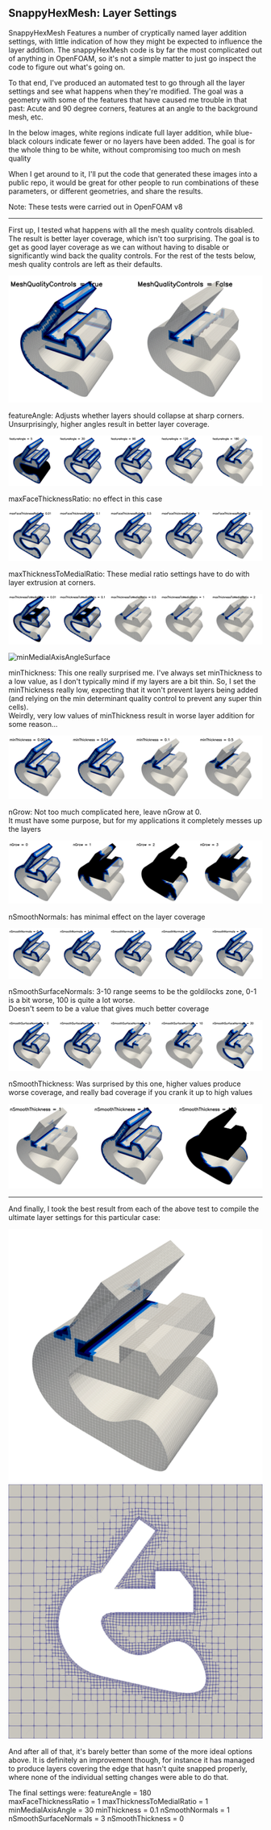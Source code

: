 ## SnappyHexMesh: Layer Settings

SnappyHexMesh Features a number of cryptically named layer addition settings, with little indication of how they might be expected to influence the layer addition.
The snappyHexMesh code is by far the most complicated out of anything in OpenFOAM, so it's not a simple matter to just go inspect the code to figure out what's going on.

To that end, I've produced an automated test to go through all the layer settings and see what happens when they're modified.
The goal was a geometry with some of the features that have caused me trouble in that past: Acute and 90 degree corners, features at an angle to the background mesh, etc.

In the below images, white regions indicate full layer addition, while blue-black colours indicate fewer or no layers have been added.
The goal is for the whole thing to be white, without compromising too much on mesh quality

When I get around to it, I'll put the code that generated these images into a public repo, it would be great for other people to run combinations of these parameters, or different geometries, and share the results.

Note: These tests were carried out in OpenFOAM v8

---
First up, I tested what happens with all the mesh quality controls disabled.  
The result is better layer coverage, which isn't too surprising. The goal is to get as good layer coverage as we can without having to disable or significantly wind back the quality controls.
For the rest of the tests below, mesh quality controls are left as their defaults. 

![QualityControlsSurface](/images/snappy/MeshQualityControls_surface.png)

featureAngle: Adjusts whether layers should collapse at sharp corners. 
Unsurprisingly, higher angles result in better layer coverage. 

![featureAngleSurface](/images/snappy/featureAngle_surface.png)

maxFaceThicknessRatio: no effect in this case

![maxFaceThicknessRatioSurface](/images/snappy/maxFaceThicknessRatio_surface.png)

maxThicknessToMedialRatio: These medial ratio settings have to do with layer extrusion at corners. 

![maxThicknessToMedialRatioSurface](/images/snappy/maxThicknessToMedialRatio_surface.png)

![minMedialAxisAngleSurface](/images/snappy/minMedialAxisAngle_surface.png)

minThickness: This one really surprised me. I've always set minThickness to a low value, as I don't typically mind if my layers are a bit thin. So, I set the minThickness really low, expecting that it won't prevent layers being added (and relying on the min determinant quality control to prevent any super thin cells).  
Weirdly, very low values of minThickness result in worse layer addition for some reason...  

![minThicknessSurface](/images/snappy/minThickness_surface.png)

nGrow: Not too much complicated here, leave nGrow at 0.  
It must have some purpose, but for my applications it completely messes up the layers

![nGrowSurface](/images/snappy/nGrow_surface.png)

nSmoothNormals: has minimal effect on the layer coverage

![nSmoothNormalsSurface](/images/snappy/nSmoothNormals_surface.png)

nSmoothSurfaceNormals: 3-10 range seems to be the goldilocks zone, 0-1 is a bit worse, 100 is quite a lot worse.  
Doesn't seem to be a value that gives much better coverage  

![nSmoothSurfaceNormalsSurface](/images/snappy/nSmoothSurfaceNormals_surface.png)

nSmoothThickness: Was surprised by this one, higher values produce worse coverage, and really bad coverage if you crank it up to high values

![nSmoothThicknessSurface](/images/snappy/nSmoothThickness_surface.png)

---

And finally, I took the best result from each of the above test to compile the ultimate layer settings for this particular case:

![bestOfSurface](/images/snappy/bestOf_surface.png)
![bestOfSlice](/images/snappy/bestOf_slice.png)

And after all of that, it's barely better than some of the more ideal options above.
It is definitely an improvement though, for instance it has managed to produce layers covering the edge that hasn't quite snapped properly, where none of the individual setting changes were able to do that.

The final settings were:
featureAngle = 180  
maxFaceThicknessRatio = 1
maxThicknessToMedialRatio = 1
minMedialAxisAngle = 30
minThickness = 0.1
nSmoothNormals = 1
nSmoothSurfaceNormals = 3
nSmoothThickness = 0
